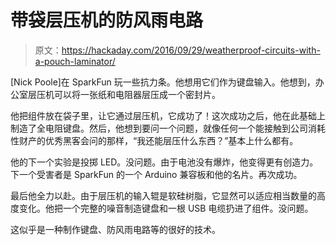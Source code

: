 # 带袋层压机的防风雨电路

> 原文：<https://hackaday.com/2016/09/29/weatherproof-circuits-with-a-pouch-laminator/>

[Nick Poole]在 SparkFun 玩一些抗力条。他想用它们作为键盘输入。他想到，办公室层压机可以将一张纸和电阻器层压成一个密封片。

他把组件放在袋子里，让它通过层压机，它成功了！这次成功之后，他在此基础上制造了全电阻键盘。然后，他想到要问一个问题，就像任何一个能接触到公司消耗性财产的优秀黑客会问的那样，“我还能层压什么东西？”基本上什么都有。

他的下一个实验是投掷 LED。没问题。由于电池没有爆炸，他变得更有创造力。下一个受害者是 SparkFun 的一个 Arduino 兼容板和他的名片。再次成功。

最后他全力以赴。由于层压机的输入辊是软硅树脂，它显然可以适应相当数量的高度变化。他把一个完整的噪音制造键盘和一根 USB 电缆扔进了组件。没问题。

这似乎是一种制作键盘、防风雨电路等的很好的技术。